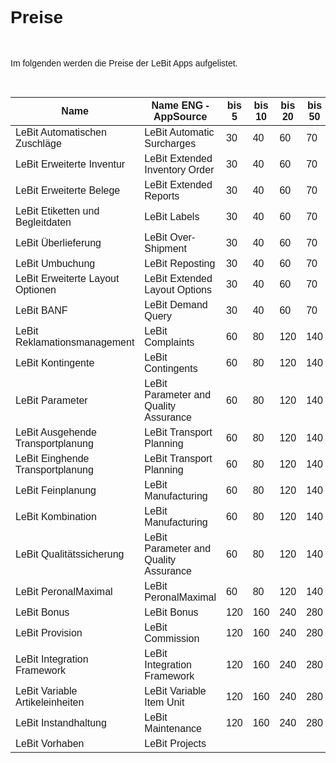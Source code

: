 <!-- ---
_layout: landing
--- -->

<style>
body {
    font-family: "Century Gothic", "CenturyGothic", "AppleGothic", sans-serif;
}
</style>

# Preise

<br>

Im folgenden werden die Preise der LeBit Apps aufgelistet.

<br>

| Name                                | Name ENG -AppSource                   | bis 5 | bis 10 | bis 20 | bis 50 | bis 100 | Über 100 |
|-------------------------------------|---------------------------------------|-------|--------|--------|--------|---------|----------|
| LeBit Automatischen Zuschläge        | LeBit Automatic Surcharges            | 30    | 40     | 60     | 70     | 80      | 100      |
| LeBit Erweiterte Inventur            | LeBit Extended Inventory Order        | 30    | 40     | 60     | 70     | 80      | 100      |
| LeBit Erweiterte Belege              | LeBit Extended Reports                | 30    | 40     | 60     | 70     | 80      | 100      |
| LeBit Etiketten und Begleitdaten     | LeBit Labels                          | 30    | 40     | 60     | 70     | 80      | 100      |
| LeBit Überlieferung                  | LeBit Over-Shipment                   | 30    | 40     | 60     | 70     | 80      | 100      |
| LeBit Umbuchung                      | LeBit Reposting                       | 30    | 40     | 60     | 70     | 80      | 100      |
| LeBit Erweiterte Layout Optionen     | LeBit Extended Layout Options         | 30    | 40     | 60     | 70     | 80      | 100      |
| LeBit BANF                           | LeBit Demand Query                    | 30    | 40     | 60     | 70     | 80      | 100      |
| LeBit Reklamationsmanagement         | LeBit Complaints                      | 60    | 80     | 120    | 140    | 160     | 200      |
| LeBit Kontingente                    | LeBit Contingents                     | 60    | 80     | 120    | 140    | 160     | 200      |
| LeBit Parameter                      | LeBit Parameter and Quality Assurance | 60    | 80     | 120    | 140    | 160     | 200      |
| LeBit Ausgehende Transportplanung    | LeBit Transport Planning              | 60    | 80     | 120    | 140    | 160     | 200      |
| LeBit Einghende Transportplanung     | LeBit Transport Planning              | 60    | 80     | 120    | 140    | 160     | 200      |
| LeBit Feinplanung                    | LeBit Manufacturing                   | 60    | 80     | 120    | 140    | 160     | 200      |
| LeBit Kombination                    | LeBit Manufacturing                   | 60    | 80     | 120    | 140    | 160     | 200      |
| LeBit Qualitätssicherung             | LeBit Parameter and Quality Assurance | 60    | 80     | 120    | 140    | 160     | 200      |
| LeBit PeronalMaximal                 | LeBit PeronalMaximal                  | 60    | 80     | 120    | 140    | 160     | 200      |
| LeBit Bonus                          | LeBit Bonus                           | 120   | 160    | 240    | 280    | 320     | 400      |
| LeBit Provision                      | LeBit Commission                      | 120   | 160    | 240    | 280    | 320     | 400      |
| LeBit Integration Framework          | LeBit Integration Framework           | 120   | 160    | 240    | 280    | 320     | 400      |
| LeBit Variable Artikeleinheiten      | LeBit Variable Item Unit              | 120   | 160    | 240    | 280    | 320     | 400      |
| LeBit Instandhaltung                 | LeBit Maintenance                     | 120   | 160    | 240    | 280    | 320     | 400      |
| LeBit Vorhaben                       | LeBit Projects                        |       |        |        |        |         |          |